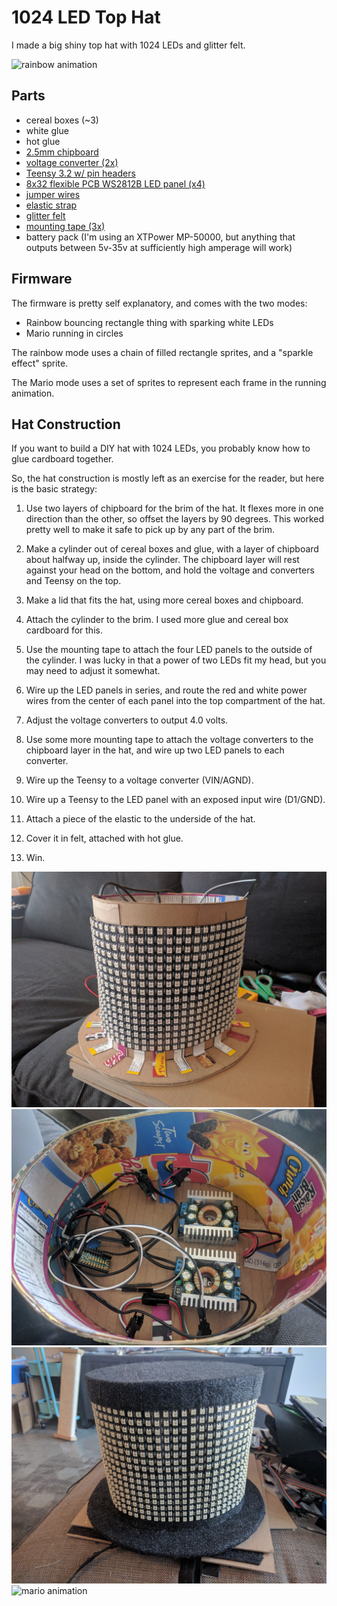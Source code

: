 # 1024 LED Top Hat

I made a big shiny top hat with 1024 LEDs and glitter felt. 

![rainbow animation](media/rainbow.gif)

## Parts 

- cereal boxes (~3) 
- white glue 
- hot glue 
- [2.5mm chipboard](https://www.amazon.com/Brown-Chipboard-Inches-Caliper-Cardboard/dp/B01E69QMHA/)
- [voltage converter (2x)](https://www.amazon.com/gp/product/B00C4QVTNU/)
- [Teensy 3.2 w/ pin headers](https://www.amazon.com/PJRC-6485230-Teensy-3-2/dp/B015M3K5NG/)
- [8x32 flexible PCB WS2812B LED panel (x4)](https://www.amazon.com/BTF-LIGHTING-0-24ft0-96ft-Flexible-Individually-addressable/dp/B01DC0IPVU/)
- [jumper wires](https://www.amazon.com/Haitronic-Multicolored-Breadboard-Arduino-raspberry/dp/B01LZF1ZSZ/)
- [elastic strap](https://www.amazon.com/gp/product/B00W3G33U8)
- [glitter felt](https://www.amazon.com/gp/product/B00A21T7E2/)
- [mounting tape (3x)](https://www.amazon.com/Gorilla-Tough-Clear-Mounting-Double-Sided/dp/B00OXVG9FW/)
- battery pack (I'm using an XTPower MP-50000, but anything that outputs between 5v-35v at sufficiently high amperage will work)

## Firmware

The firmware is pretty self explanatory, and comes with the two modes: 

- Rainbow bouncing rectangle thing with sparking white LEDs 
- Mario running in circles 

The rainbow mode uses a chain of filled rectangle sprites, and a "sparkle effect" sprite. 

The Mario mode uses a set of sprites to represent each frame in the running animation. 

## Hat Construction 

If you want to build a DIY hat with 1024 LEDs, you probably know how to glue cardboard together. 

So, the hat construction is mostly left as an exercise for the reader, but here is the basic strategy: 

1) Use two layers of chipboard for the brim of the hat. It flexes more in one direction than the other, so offset the layers by 90 degrees. This worked pretty well to make it safe to pick up by any part of the brim. 

2) Make a cylinder out of cereal boxes and glue, with a layer of chipboard about halfway up, inside the cylinder. The chipboard layer will rest against your head on the bottom, and hold the voltage and converters and Teensy on the top.

3) Make a lid that fits the hat, using more cereal boxes and chipboard. 

4) Attach the cylinder to the brim. I used more glue and cereal box cardboard for this. 

5) Use the mounting tape to attach the four LED panels to the outside of the cylinder. I was lucky in that a power of two LEDs fit my head, but you may need to adjust it somewhat. 

6) Wire up the LED panels in series, and route the red and white power wires from the center of each panel into the top compartment of the hat. 

7) Adjust the voltage converters to output 4.0 volts. 

8) Use some more mounting tape to attach the voltage converters to the chipboard layer in the hat, and wire up two LED panels to each converter. 

9) Wire up the Teensy to a voltage converter (VIN/AGND).

10) Wire up a Teensy to the LED panel with an exposed input wire (D1/GND).

11) Attach a piece of the elastic to the underside of the hat. 

12) Cover it in felt, attached with hot glue.

13) Win. 

![hat-1](media/hat-1.jpg)
![hat-2](media/hat-2.jpg)
![hat-3](media/hat-3.jpg)
![mario animation](media/mario.gif)